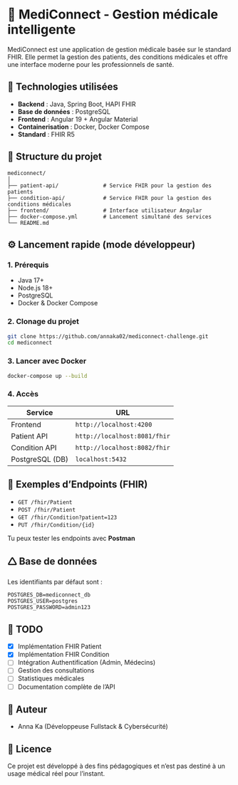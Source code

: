 # 🏥 MediConnect - Gestion médicale intelligente

MediConnect est une application de gestion médicale basée sur le standard FHIR. Elle permet la gestion des patients, des conditions médicales et offre une interface moderne pour les professionnels de santé.

## 🔧 Technologies utilisées

* **Backend** : Java, Spring Boot, HAPI FHIR
* **Base de données** : PostgreSQL
* **Frontend** : Angular 19 + Angular Material
* **Containerisation** : Docker, Docker Compose
* **Standard** : FHIR R5

## 📁 Structure du projet

```
mediconnect/
│
├── patient-api/              # Service FHIR pour la gestion des patients
├── condition-api/            # Service FHIR pour la gestion des conditions médicales
├── frontend/                 # Interface utilisateur Angular
├── docker-compose.yml        # Lancement simultané des services
└── README.md
```

## ⚙️ Lancement rapide (mode développeur)

### 1. Prérequis

* Java 17+
* Node.js 18+
* PostgreSQL
* Docker & Docker Compose

### 2. Clonage du projet

```bash
git clone https://github.com/annaka02/mediconnect-challenge.git
cd mediconnect
```

### 3. Lancer avec Docker

```bash
docker-compose up --build
```

### 4. Accès

| Service         | URL                          |
| --------------- | ---------------------------- |
| Frontend        | `http://localhost:4200`      |
| Patient API     | `http://localhost:8081/fhir` |
| Condition API   | `http://localhost:8082/fhir` |
| PostgreSQL (DB) | `localhost:5432`             |

## 🧪 Exemples d’Endpoints (FHIR)

* `GET /fhir/Patient`
* `POST /fhir/Patient`
* `GET /fhir/Condition?patient=123`
* `PUT /fhir/Condition/{id}`

Tu peux tester les endpoints avec **Postman** 

## 🛆 Base de données

Les identifiants par défaut sont :

```env
POSTGRES_DB=mediconnect_db
POSTGRES_USER=postgres
POSTGRES_PASSWORD=admin123
```

## 📝 TODO

* [x] Implémentation FHIR Patient
* [x] Implémentation FHIR Condition
* [ ] Intégration Authentification (Admin, Médecins)
* [ ] Gestion des consultations
* [ ] Statistiques médicales
* [ ] Documentation complète de l’API

## 👥 Auteur

* Anna Ka (Développeuse Fullstack & Cybersécurité)

## 📜 Licence

Ce projet est développé à des fins pédagogiques et n’est pas destiné à un usage médical réel pour l’instant.
